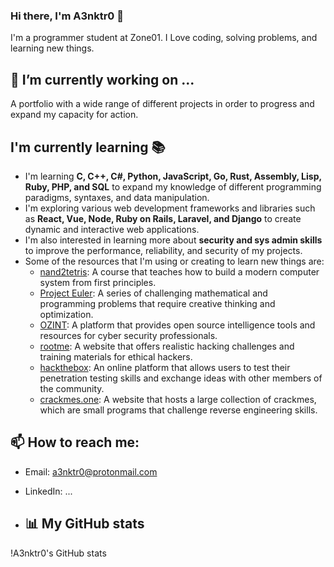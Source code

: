 ### Hi there, I'm A3nktr0 👋

I'm a programmer student at Zone01. I Love coding, solving problems, and learning new things.

## 🔭 I’m currently working on ...

A portfolio with a wide range of different projects in order to progress and expand my capacity for action.

## I'm currently learning 📚

- I'm learning **C, C++, C#, Python, JavaScript, Go, Rust, Assembly, Lisp, Ruby, PHP, and SQL** to expand my knowledge of different programming paradigms, syntaxes, and data manipulation.
- I'm exploring various web development frameworks and libraries such as **React, Vue, Node, Ruby on Rails, Laravel, and Django** to create dynamic and interactive web applications.
- I'm also interested in learning more about **security and sys admin skills** to improve the performance, reliability, and security of my projects.
- Some of the resources that I'm using or creating to learn new things are:
  - [nand2tetris](https://getcomposer.org/doc/00-intro.md): A course that teaches how to build a modern computer system from first principles.
  - [Project Euler](https://github.com/sar5430/crackmes.one): A series of challenging mathematical and programming problems that require creative thinking and optimization.
  - [OZINT](https://www.youtube.com/watch?v=sVyQkOWz-1k): A platform that provides open source intelligence tools and resources for cyber security professionals.
  - [rootme](https://www.youtube.com/watch?v=fTGTnrgjuGA): A website that offers realistic hacking challenges and training materials for ethical hackers.
  - [hackthebox](https://getcomposer.org/installer): An online platform that allows users to test their penetration testing skills and exchange ideas with other members of the community.
  - [crackmes.one](https://github.com/django/django.git): A website that hosts a large collection of crackmes, which are small programs that challenge reverse engineering skills.


## 📫 How to reach me:

- Email: a3nktr0@protonmail.com
- LinkedIn: ...

- ## 📊 My GitHub stats

!A3nktr0's GitHub stats
